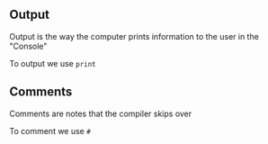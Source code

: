 ## Output

Output is the way the computer prints information to the user in the "Console" 

To output we use `print` 

## Comments

Comments are notes that the compiler skips over

To comment we use `#`